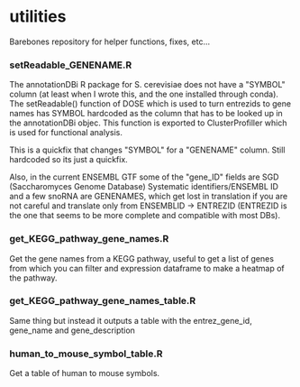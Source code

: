 # utilities

Barebones repository for helper functions, fixes, etc...

### setReadable_GENENAME.R
The annotationDBi R package for S. cerevisiae does not have a "SYMBOL" column (at least when I wrote this, and the one installed through conda). The setReadable() function of DOSE which is used to turn entrezids to gene names has SYMBOL hardcoded as the column that has to be looked up in the annotationDBi objec. This function is exported to ClusterProfiller which is used for functional analysis. 

This is a quickfix that changes "SYMBOL" for a "GENENAME" column. Still hardcoded so its just a quickfix.

Also, in the current ENSEMBL GTF some of the "gene_ID" fields are SGD (Saccharomyces Genome Database) Systematic identifiers/ENSEMBL ID and a few snoRNA are GENENAMES, which get lost in translation if you are not careful and translate only from ENSEMBLID -> ENTREZID (ENTREZID is the one that seems to be more complete and compatible with most DBs).

### get_KEGG_pathway_gene_names.R
Get the gene names from a KEGG pathway, useful to get a list of genes from which you can filter and expression dataframe to make a heatmap of the pathway.

### get_KEGG_pathway_gene_names_table.R
Same thing but instead it outputs a table with the entrez_gene_id, gene_name and gene_description

### human_to_mouse_symbol_table.R

Get a table of human to mouse symbols.
